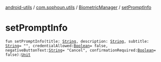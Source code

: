 [android-utils](../../index.md) / [com.sophoun.utils](../index.md) / [BiometricManager](index.md) / [setPromptInfo](./set-prompt-info.md)

# setPromptInfo

`fun setPromptInfo(title: `[`String`](https://kotlinlang.org/api/latest/jvm/stdlib/kotlin/-string/index.html)`, description: `[`String`](https://kotlinlang.org/api/latest/jvm/stdlib/kotlin/-string/index.html)`, subtitle: `[`String`](https://kotlinlang.org/api/latest/jvm/stdlib/kotlin/-string/index.html)` = "", credentialAllowed: `[`Boolean`](https://kotlinlang.org/api/latest/jvm/stdlib/kotlin/-boolean/index.html)` = false, negativeButtonText: `[`String`](https://kotlinlang.org/api/latest/jvm/stdlib/kotlin/-string/index.html)` = "Cancel", confirmationRequired: `[`Boolean`](https://kotlinlang.org/api/latest/jvm/stdlib/kotlin/-boolean/index.html)` = false): `[`Unit`](https://kotlinlang.org/api/latest/jvm/stdlib/kotlin/-unit/index.html)